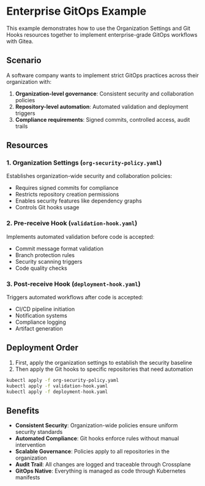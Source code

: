 # Enterprise GitOps Example

This example demonstrates how to use the Organization Settings and Git Hooks resources together to implement enterprise-grade GitOps workflows with Gitea.

## Scenario

A software company wants to implement strict GitOps practices across their organization with:

1. **Organization-level governance**: Consistent security and collaboration policies
2. **Repository-level automation**: Automated validation and deployment triggers
3. **Compliance requirements**: Signed commits, controlled access, audit trails

## Resources

### 1. Organization Settings (`org-security-policy.yaml`)

Establishes organization-wide security and collaboration policies:
- Requires signed commits for compliance
- Restricts repository creation permissions
- Enables security features like dependency graphs
- Controls Git hooks usage

### 2. Pre-receive Hook (`validation-hook.yaml`)

Implements automated validation before code is accepted:
- Commit message format validation
- Branch protection rules
- Security scanning triggers
- Code quality checks

### 3. Post-receive Hook (`deployment-hook.yaml`)

Triggers automated workflows after code is accepted:
- CI/CD pipeline initiation
- Notification systems
- Compliance logging
- Artifact generation

## Deployment Order

1. First, apply the organization settings to establish the security baseline
2. Then apply the Git hooks to specific repositories that need automation

```bash
kubectl apply -f org-security-policy.yaml
kubectl apply -f validation-hook.yaml
kubectl apply -f deployment-hook.yaml
```

## Benefits

- **Consistent Security**: Organization-wide policies ensure uniform security standards
- **Automated Compliance**: Git hooks enforce rules without manual intervention
- **Scalable Governance**: Policies apply to all repositories in the organization
- **Audit Trail**: All changes are logged and traceable through Crossplane
- **GitOps Native**: Everything is managed as code through Kubernetes manifests
